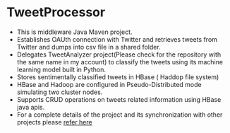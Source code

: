 # TweetProcessor
* This is middleware Java Maven project. 
* Establishes OAUth connection with Twitter and retrieves tweets from Twitter and dumps into csv file in a shared folder.
* Delegates TweetAnalyzer project(Please check for the repository with the same name in my account) to classify the tweets using its machine learning model built in Python.
* Stores sentimentally classified tweets in HBase ( Haddop file system)
* HBase and Hadoop are configured in Pseudo-Distributed mode simulating two cluster nodes.
* Supports CRUD operations on tweets related information using HBase java apis.
* For a complete details of the project and its synchronization with other projects please <a href="https://drive.google.com/file/d/0B54zuGD6R78ZY28wbkRMZV9vdHc/view">refer here</a>
